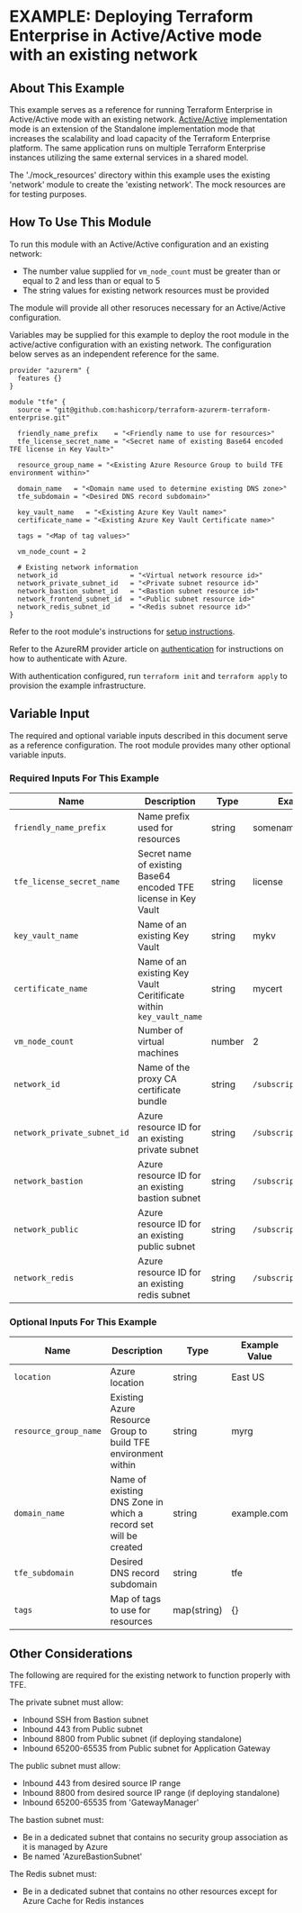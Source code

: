 # EXAMPLE: Deploying Terraform Enterprise in Active/Active mode with an existing network

## About This Example

This example serves as a reference for running Terraform Enterprise in Active/Active mode with an existing network. [Active/Active](https://www.terraform.io/docs/enterprise/before-installing/reference-architecture/azure.html#active-active-implementation-mode) implementation mode is an extension of the Standalone implementation mode that increases the scalability and load capacity of the Terraform Enterprise platform. The same application runs on multiple Terraform Enterprise instances utilizing the same external services in a shared model.

The './mock_resources' directory within this example uses the existing 'network' module to create the 'existing network'. The mock resources are for testing purposes.

## How To Use This Module

To run this module with an Active/Active configuration and an existing network:
* The number value supplied for `vm_node_count` must be greater than or equal to 2 and less than or equal to 5
* The string values for existing network resources must be provided

The module will provide all other resoruces necessary for an Active/Active configuration.

Variables may be supplied for this example to deploy the root module in the active/active configuration with an existing network. The configuration below serves as an independent reference for the same.

```hcl
provider "azurerm" {
  features {}
}

module "tfe" {
  source = "git@github.com:hashicorp/terraform-azurerm-terraform-enterprise.git"

  friendly_name_prefix    = "<Friendly name to use for resources>"
  tfe_license_secret_name = "<Secret name of existing Base64 encoded TFE license in Key Vault>"

  resource_group_name = "<Existing Azure Resource Group to build TFE environment within>"

  domain_name   = "<Domain name used to determine existing DNS zone>"
  tfe_subdomain = "<Desired DNS record subdomain>"

  key_vault_name   = "<Existing Azure Key Vault name>"
  certificate_name = "<Existing Azure Key Vault Certificate name>"

  tags = "<Map of tag values>"

  vm_node_count = 2

  # Existing network information
  network_id                  = "<Virtual network resource id>"
  network_private_subnet_id   = "<Private subnet resource id>"
  network_bastion_subnet_id   = "<Bastion subnet resource id>"
  network_frontend_subnet_id  = "<Public subnet resource id>"
  network_redis_subnet_id     = "<Redis subnet resource id>"
}
```

Refer to the root module's instructions for [setup instructions](../../README.md#How-to-Use-This-Module).

Refer to the AzureRM provider article on [authentication](https://registry.terraform.io/providers/hashicorp/azurerm/latest/docs) for instructions on how to authenticate with Azure.

With authentication configured, run `terraform init` and `terraform apply` to provision the example infrastructure.

## Variable Input

The required and optional variable inputs described in this document serve as a reference configuration. The root module provides many other optional variable inputs.

### Required Inputs For This Example

| Name | Description | Type | Example Value |
|------|-------------|------| ------------- |
| `friendly_name_prefix` | Name prefix used for resources | string | somename |
| `tfe_license_secret_name` | Secret name of existing Base64 encoded TFE license in Key Vault | string | license |
| `key_vault_name` | Name of an existing Key Vault | string | mykv |
| `certificate_name` | Name of an existing Key Vault Ceritificate within `key_vault_name` | string | mycert |
| `vm_node_count` | Number of virtual machines | number | 2 |
| `network_id` | Name of the proxy CA certificate bundle | string | `/subscription/resource/id` |
| `network_private_subnet_id` | Azure resource ID for an existing private subnet | string | `/subscription/resource/id` |
| `network_bastion` | Azure resource ID for an existing bastion subnet | string | `/subscription/resource/id` |
| `network_public` | Azure resource ID for an existing public subnet | string | `/subscription/resource/id` |
| `network_redis` | Azure resource ID for an existing redis subnet | string | `/subscription/resource/id` |

### Optional Inputs For This Example

| Name | Description | Type | Example Value |
|------|-------------|------| ------------- |
| `location` | Azure location | string | East US |
| `resource_group_name` | Existing Azure Resource Group to build TFE environment within | string | myrg |
| `domain_name` | Name of existing DNS Zone in which a record set will be created | string | example.com |
| `tfe_subdomain` | Desired DNS record subdomain | string | tfe |
| `tags` | Map of tags to use for resources | map(string) | {} |

## Other Considerations

The following are required for the existing network to function properly with TFE.

The private subnet must allow:

* Inbound SSH from Bastion subnet
* Inbound 443 from Public subnet
* Inbound 8800 from Public subnet (if deploying standalone)
* Inbound 65200-65535 from Public subnet for Application Gateway

The public subnet must allow:

* Inbound 443 from desired source IP range
* Inbound 8800 from desired source IP range (if deploying standalone)
* Inbound 65200-65535 from 'GatewayManager'

The bastion subnet must:

* Be in a dedicated subnet that contains no security group association as it is managed by Azure
* Be named 'AzureBastionSubnet'

The Redis subnet must:

* Be in a dedicated subnet that contains no other resources except for Azure Cache for Redis instances
